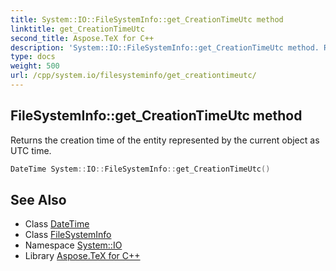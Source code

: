 ```yaml
---
title: System::IO::FileSystemInfo::get_CreationTimeUtc method
linktitle: get_CreationTimeUtc
second_title: Aspose.TeX for C++
description: 'System::IO::FileSystemInfo::get_CreationTimeUtc method. Returns the creation time of the entity represented by the current object as UTC time in C++.'
type: docs
weight: 500
url: /cpp/system.io/filesysteminfo/get_creationtimeutc/
---
```

## FileSystemInfo::get_CreationTimeUtc method


Returns the creation time of the entity represented by the current object as UTC time.

```cpp
DateTime System::IO::FileSystemInfo::get_CreationTimeUtc()
```

## See Also

* Class [DateTime](../../../system/datetime/)
* Class [FileSystemInfo](../)
* Namespace [System::IO](../../)
* Library [Aspose.TeX for C++](../../../)
